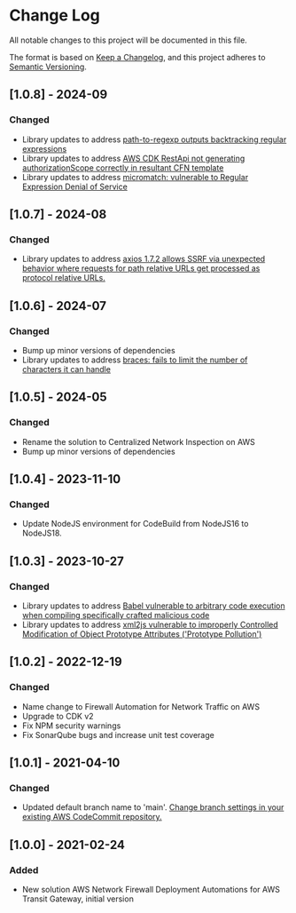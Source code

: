 # Change Log

All notable changes to this project will be documented in this file.

The format is based on [Keep a Changelog](https://keepachangelog.com/en/1.0.0/),
and this project adheres to [Semantic Versioning](https://semver.org/spec/v2.0.0.html).

## [1.0.8] - 2024-09

### Changed

- Library updates to address [path-to-regexp outputs backtracking regular expressions](https://avd.aquasec.com/nvd/cve-2024-45296)
- Library updates to address [AWS CDK RestApi not generating authorizationScope correctly in resultant CFN template](https://avd.aquasec.com/nvd/cve-2024-45037)
- Library updates to address [micromatch: vulnerable to Regular Expression Denial of Service](https://avd.aquasec.com/nvd/cve-2024-4067)

## [1.0.7] - 2024-08

### Changed

- Library updates to address [axios 1.7.2 allows SSRF via unexpected behavior where requests for path relative URLs get processed as protocol relative URLs.](https://avd.aquasec.com/nvd/cve-2024-39338)

## [1.0.6] - 2024-07

### Changed

- Bump up minor versions of dependencies
- Library updates to address [braces: fails to limit the number of characters it can handle]( https://avd.aquasec.com/nvd/cve-2024-4068)

## [1.0.5] - 2024-05

### Changed

- Rename the solution to Centralized Network Inspection on AWS
- Bump up minor versions of dependencies

## [1.0.4] - 2023-11-10

### Changed

- Update NodeJS environment for CodeBuild from NodeJS16 to NodeJS18.

## [1.0.3] - 2023-10-27

### Changed

- Library updates to address [Babel vulnerable to arbitrary code execution when compiling specifically crafted malicious code](https://nvd.nist.gov/vuln/detail/CVE-2023-45133)
- Library updates to address [xml2js vulnerable to improperly Controlled Modification of Object Prototype Attributes ('Prototype Pollution')](https://nvd.nist.gov/vuln/detail/CVE-2023-0842)

## [1.0.2] - 2022-12-19

### Changed

- Name change to Firewall Automation for Network Traffic on AWS
- Upgrade to CDK v2
- Fix NPM security warnings
- Fix SonarQube bugs and increase unit test coverage

## [1.0.1] - 2021-04-10

### Changed

- Updated default branch name to 'main'. [Change branch settings in your existing AWS CodeCommit repository.](https://docs.aws.amazon.com/codecommit/latest/userguide/how-to-change-branch.html)

## [1.0.0] - 2021-02-24

### Added

- New solution AWS Network Firewall Deployment Automations for AWS Transit Gateway, initial version
